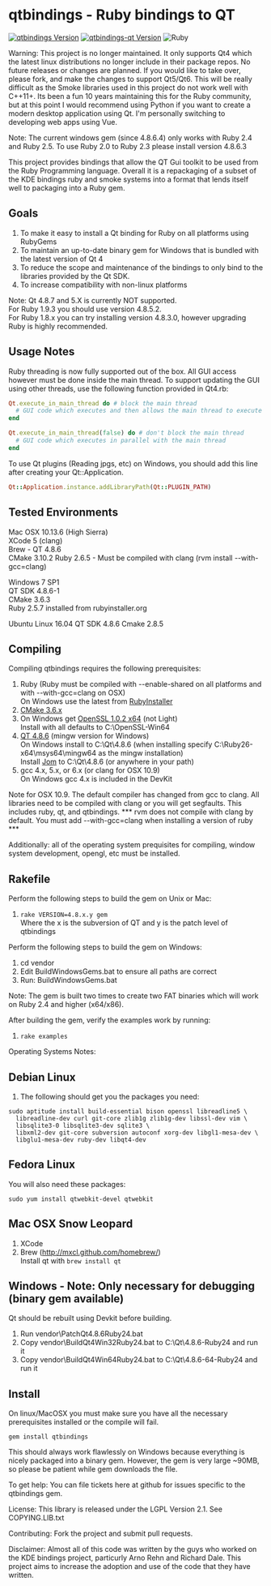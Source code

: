 # qtbindings - Ruby bindings to QT

[![qtbindings Version](https://badge.fury.io/rb/qtbindings.svg)](https://badge.fury.io/rb/qtbindings)
[![qtbindings-qt Version](https://badge.fury.io/rb/qtbindings-qt.svg)](https://badge.fury.io/rb/qtbindings-qt)
![Ruby](https://github.com/ryanmelt/qtbindings/workflows/Ruby/badge.svg)

Warning: This project is no longer maintained. It only supports Qt4 which the latest linux distributions no longer include in their package repos. No future releases or changes are planned. If you would like to take over, please fork, and make the changes to support Qt5/Qt6. This will be really difficult as the Smoke libraries used in this project do not work well with C++11+. Its been a fun 10 years maintaining this for the Ruby community, but at this point I would recommend using Python if you want to create a modern desktop application using Qt. I'm personally switching to developing web apps using Vue.

Note: The current windows gem (since 4.8.6.4) only works with Ruby 2.4 and Ruby 2.5.  To use Ruby 2.0 to Ruby 2.3 please install version 4.8.6.3

This project provides bindings that allow the QT Gui toolkit to be used from the
Ruby Programming language. Overall it is a repackaging of a subset of the KDE
bindings ruby and smoke systems into a format that lends itself well to
packaging into a Ruby gem.

Goals
-----
1.  To make it easy to install a Qt binding for Ruby on all platforms using RubyGems
2.  To maintain an up-to-date binary gem for Windows that is bundled with the latest version of Qt 4
3.  To reduce the scope and maintenance of the bindings to only bind to the libraries provided by the Qt SDK.
4.  To increase compatibility with non-linux platforms

Note: Qt 4.8.7 and 5.X is currently NOT supported.  
For Ruby 1.9.3 you should use version 4.8.5.2.  
For Ruby 1.8.x you can try installing version 4.8.3.0, however upgrading Ruby is highly recommended.  

Usage Notes
------------
Ruby threading is now fully supported out of the box. All GUI access however must be done
inside the main thread. To support updating the GUI using other threads, use the following function
provided in Qt4.rb:

```ruby
Qt.execute_in_main_thread do # block the main thread
  # GUI code which executes and then allows the main thread to execute
end

Qt.execute_in_main_thread(false) do # don't block the main thread
  # GUI code which executes in parallel with the main thread
end
```

To use Qt plugins (Reading jpgs, etc) on Windows, you should add this line after creating your Qt::Application.

```ruby
Qt::Application.instance.addLibraryPath(Qt::PLUGIN_PATH)
```

Tested Environments
--------------------
Mac OSX 10.13.6 (High Sierra)  
XCode 5 (clang)  
Brew - QT 4.8.6  
CMake 3.10.2
Ruby 2.6.5 - Must be compiled with clang (rvm install <version> --with-gcc=clang)

Windows 7 SP1  
QT SDK 4.8.6-1  
CMake 3.6.3  
Ruby 2.5.7 installed from rubyinstaller.org  

Ubuntu Linux 16.04
QT SDK 4.8.6
Cmake 2.8.5  

Compiling
---------
Compiling qtbindings requires the following prerequisites:

1.  Ruby (Ruby must be compiled with --enable-shared on all platforms and with --with-gcc=clang on OSX)  
    On Windows use the latest from [RubyInstaller](http://rubyinstaller.org/downloads/)  
2.  [CMake 3.6.x](https://cmake.org/download)
3.  On Windows get [OpenSSL 1.0.2 x64](http://slproweb.com/products/Win32OpenSSL.html) (not Light)  
    Install with all defaults to C:\OpenSSL-Win64  
4.  [QT 4.8.6](https://download.qt.io/archive/qt/4.8/4.8.6/) (mingw version for Windows)  
    On Windows install to C:\Qt\4.8.6  (when installing specify C:\Ruby26-x64\msys64\mingw64 as the mingw installation)  
    Install [Jom](https://wiki.qt.io/Jom) to C:\Qt\4.8.6 (or anywhere in your path)  
5.  gcc 4.x, 5.x, or 6.x (or clang for OSX 10.9)  
    On Windows gcc 4.x is included in the DevKit  

Note for OSX 10.9.  The default compiler has changed from gcc to clang.   All libraries need to be compiled with clang or you will get segfaults.  This includes ruby, qt, and qtbindings.  *** rvm does not compile with clang by default.  You must add --with-gcc=clang when installing a version of ruby ***

Additionally: all of the operating system prequisites for compiling, window system development, opengl, etc must be installed.

Rakefile
--------
Perform the following steps to build the gem on Unix or Mac:

1. `rake VERSION=4.8.x.y gem`  
    Where the x is the subversion of QT and y is the patch level of qtbindings

Perform the following steps to build the gem on Windows:

1. cd vendor
2. Edit BuildWindowsGems.bat to ensure all paths are correct
3. Run: BuildWindowsGems.bat

Note: The gem is built two times to create two FAT binaries which will work on Ruby 2.4 and higher (x64/x86).

After building the gem, verify the examples work by running:

1. `rake examples`

Operating Systems Notes:

Debian Linux
------------

1. The following should get you the packages you need:

```
sudo aptitude install build-essential bison openssl libreadline5 \
  libreadline-dev curl git-core zlib1g zlib1g-dev libssl-dev vim \
  libsqlite3-0 libsqlite3-dev sqlite3 \
  libxml2-dev git-core subversion autoconf xorg-dev libgl1-mesa-dev \
  libglu1-mesa-dev ruby-dev libqt4-dev
```

Fedora Linux
------------

You will also need these packages:
```
sudo yum install qtwebkit-devel qtwebkit
```

Mac OSX Snow Leopard
-----------------------

1. XCode
2. Brew (http://mxcl.github.com/homebrew/)  
   Install qt with `brew install qt`

Windows - Note: Only necessary for debugging (binary gem available)
--------
Qt should be rebuilt using Devkit before building.

1. Run vendor\PatchQt4.8.6Ruby24.bat
2. Copy vendor\BuildQt4Win32Ruby24.bat to C:\Qt\4.8.6-Ruby24 and run it
3. Copy vendor\BuildQt4Win64Ruby24.bat to C:\Qt\4.8.6-64-Ruby24 and run it

Install
------
On linux/MacOSX you must make sure you have all the necessary prerequisites
installed or the compile will fail.

    gem install qtbindings

This should always work flawlessly on Windows because everything is nicely packaged into a binary gem. However, the gem is very large ~90MB, so please be patient while gem downloads the file.

To get help:
You can file tickets here at github for issues specific to the qtbindings gem.

License:
This library is released under the LGPL Version 2.1.
See COPYING.LIB.txt

Contributing:
Fork the project and submit pull requests.

Disclaimer:
Almost all of this code was written by the guys who worked on the KDE bindings project, particurly Arno Rehn and Richard Dale. This project aims to increase the adoption and use of the code that they have written.

